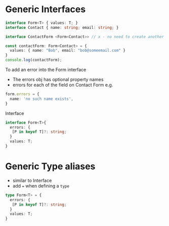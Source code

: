 # Generic Interfaces
``` ts
interface Form<T> { values: T; } 
interface Contact { name: string; email: string; } 

interface ContactForm <Form<Contact>> // x - no need to create another interface

const contactForm: Form<Contact> = { 
  values: { name: "Bob", email: "bob@someemail.com" } 
} 
console.log(contactForm);

```
To add an error into the Form interface
- The errors obj has optional property names
- errors for each of the field on Contact Form e.g.
``` ts
form.errors = {
  name: 'no such name exists',
}
```

Interface
``` ts
interface Form<T>{
  errors: {
   [P in keyof T]?: string; 
  }
  values: T;
}
```

# Generic Type aliases
- similar to Interface
- add `=` when defining a `type`
``` ts
type Form<T> = {
  errors: {
   [P in keyof T]?: string; 
  }
  values: T;
}
```


